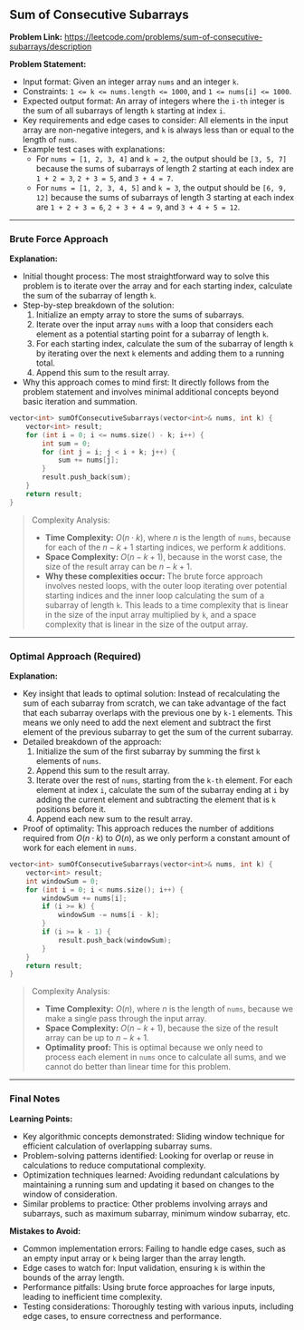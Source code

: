 ## Sum of Consecutive Subarrays
**Problem Link:** https://leetcode.com/problems/sum-of-consecutive-subarrays/description

**Problem Statement:**
- Input format: Given an integer array `nums` and an integer `k`.
- Constraints: `1 <= k <= nums.length <= 1000`, and `1 <= nums[i] <= 1000`.
- Expected output format: An array of integers where the `i-th` integer is the sum of all subarrays of length `k` starting at index `i`.
- Key requirements and edge cases to consider: All elements in the input array are non-negative integers, and `k` is always less than or equal to the length of `nums`.
- Example test cases with explanations:
  - For `nums = [1, 2, 3, 4]` and `k = 2`, the output should be `[3, 5, 7]` because the sums of subarrays of length 2 starting at each index are `1 + 2 = 3`, `2 + 3 = 5`, and `3 + 4 = 7`.
  - For `nums = [1, 2, 3, 4, 5]` and `k = 3`, the output should be `[6, 9, 12]` because the sums of subarrays of length 3 starting at each index are `1 + 2 + 3 = 6`, `2 + 3 + 4 = 9`, and `3 + 4 + 5 = 12`.

---

### Brute Force Approach

**Explanation:**
- Initial thought process: The most straightforward way to solve this problem is to iterate over the array and for each starting index, calculate the sum of the subarray of length `k`.
- Step-by-step breakdown of the solution:
  1. Initialize an empty array to store the sums of subarrays.
  2. Iterate over the input array `nums` with a loop that considers each element as a potential starting point for a subarray of length `k`.
  3. For each starting index, calculate the sum of the subarray of length `k` by iterating over the next `k` elements and adding them to a running total.
  4. Append this sum to the result array.
- Why this approach comes to mind first: It directly follows from the problem statement and involves minimal additional concepts beyond basic iteration and summation.

```cpp
vector<int> sumOfConsecutiveSubarrays(vector<int>& nums, int k) {
    vector<int> result;
    for (int i = 0; i <= nums.size() - k; i++) {
        int sum = 0;
        for (int j = i; j < i + k; j++) {
            sum += nums[j];
        }
        result.push_back(sum);
    }
    return result;
}
```

> Complexity Analysis:
> - **Time Complexity:** $O(n \cdot k)$, where $n$ is the length of `nums`, because for each of the $n - k + 1$ starting indices, we perform $k$ additions.
> - **Space Complexity:** $O(n - k + 1)$, because in the worst case, the size of the result array can be $n - k + 1$.
> - **Why these complexities occur:** The brute force approach involves nested loops, with the outer loop iterating over potential starting indices and the inner loop calculating the sum of a subarray of length `k`. This leads to a time complexity that is linear in the size of the input array multiplied by `k`, and a space complexity that is linear in the size of the output array.

---

### Optimal Approach (Required)

**Explanation:**
- Key insight that leads to optimal solution: Instead of recalculating the sum of each subarray from scratch, we can take advantage of the fact that each subarray overlaps with the previous one by `k-1` elements. This means we only need to add the next element and subtract the first element of the previous subarray to get the sum of the current subarray.
- Detailed breakdown of the approach:
  1. Initialize the sum of the first subarray by summing the first `k` elements of `nums`.
  2. Append this sum to the result array.
  3. Iterate over the rest of `nums`, starting from the `k-th` element. For each element at index `i`, calculate the sum of the subarray ending at `i` by adding the current element and subtracting the element that is `k` positions before it.
  4. Append each new sum to the result array.
- Proof of optimality: This approach reduces the number of additions required from $O(n \cdot k)$ to $O(n)$, as we only perform a constant amount of work for each element in `nums`.

```cpp
vector<int> sumOfConsecutiveSubarrays(vector<int>& nums, int k) {
    vector<int> result;
    int windowSum = 0;
    for (int i = 0; i < nums.size(); i++) {
        windowSum += nums[i];
        if (i >= k) {
            windowSum -= nums[i - k];
        }
        if (i >= k - 1) {
            result.push_back(windowSum);
        }
    }
    return result;
}
```

> Complexity Analysis:
> - **Time Complexity:** $O(n)$, where $n$ is the length of `nums`, because we make a single pass through the input array.
> - **Space Complexity:** $O(n - k + 1)$, because the size of the result array can be up to $n - k + 1$.
> - **Optimality proof:** This is optimal because we only need to process each element in `nums` once to calculate all sums, and we cannot do better than linear time for this problem.

---

### Final Notes

**Learning Points:**
- Key algorithmic concepts demonstrated: Sliding window technique for efficient calculation of overlapping subarray sums.
- Problem-solving patterns identified: Looking for overlap or reuse in calculations to reduce computational complexity.
- Optimization techniques learned: Avoiding redundant calculations by maintaining a running sum and updating it based on changes to the window of consideration.
- Similar problems to practice: Other problems involving arrays and subarrays, such as maximum subarray, minimum window subarray, etc.

**Mistakes to Avoid:**
- Common implementation errors: Failing to handle edge cases, such as an empty input array or `k` being larger than the array length.
- Edge cases to watch for: Input validation, ensuring `k` is within the bounds of the array length.
- Performance pitfalls: Using brute force approaches for large inputs, leading to inefficient time complexity.
- Testing considerations: Thoroughly testing with various inputs, including edge cases, to ensure correctness and performance.